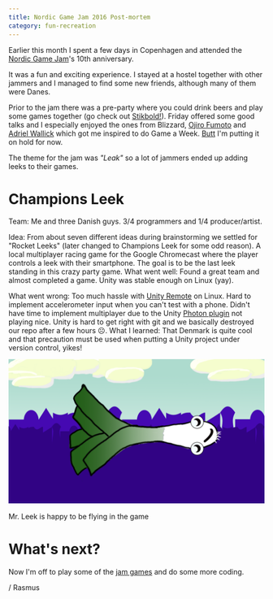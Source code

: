 ```yaml
---
title: Nordic Game Jam 2016 Post-mortem
category: fun-recreation
---
```

Earlier this month I spent a few days in Copenhagen and attended the [Nordic Game Jam](https://www.nordicgamejam.com/)'s 10th anniversary.

It was a fun and exciting experience. I stayed at a hostel together with other jammers and I managed to find some new friends, although many of them were Danes.

Prior to the jam there was a pre-party where you could drink beers and play some games together (go check out [Stikbold!](http://www.stikbold.com/)). Friday offered some good talks and I especially enjoyed the ones from Blizzard, [Ojiro Fumoto](https://twitter.com/moppin_) and [Adriel Wallick](https://msminotaur.com/) which got me inspired to do Game a Week. [Butt](https://butt.holdings/fionna-butts.gif) I'm putting it on hold for now.

The theme for the jam was *"Leak"* so a lot of jammers ended up adding leeks to their games.

# Champions Leek

Team: Me and three Danish guys. 3/4 programmers and 1/4 producer/artist.

Idea: From about seven different ideas during brainstorming we settled for "Rocket Leeks" (later changed to Champions Leek for some odd reason). A local multiplayer racing game for the Google Chromecast where the player controls a leek with their smartphone. The goal is to be the last leek standing in this crazy party game.
What went well: Found a great team and almost completed a game. Unity was stable enough on Linux (yay).

What went wrong: Too much hassle with [Unity Remote](http://docs.unity3d.com/Manual/UnityRemote5.html) on Linux. Hard to implement accelerometer input when you can't test with a phone. Didn't have time to implement multiplayer due to the Unity [Photon plugin](https://www.assetstore.unity3d.com/en/#!/content/1786) not playing nice. Unity is hard to get right with git and we basically destroyed our repo after a few hours ☹️.
What I learned: That Denmark is quite cool and that precaution must be used when putting a Unity project under version control, yikes!

[![Flying Leek](/assets/images/champions-leek.png)](/assets/images/champions-leek.png)

Mr. Leek is happy to be flying in the game

# What's next?

Now I'm off to play some of the [jam games](https://itch.io/jam/ngj16/entries) and do some more coding.

/ Rasmus